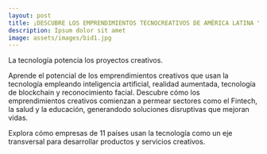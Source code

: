 ```yaml
---
layout: post
title: ¡DESCUBRE LOS EMPRENDIMIENTOS TECNOCREATIVOS DE AMÉRICA LATINA Y EL CARIBE!
description: Ipsum dolor sit amet
image: assets/images/bid1.jpg
---
```


La tecnología potencia los proyectos creativos.

Aprende el potencial de los emprendimientos creativos que usan la tecnología empleando inteligencia artificial, realidad aumentada, tecnología de blockchain y reconocimiento facial.
Descubre cómo los emprendimientos creativos comienzan a permear sectores como el Fintech, la salud y la educación, generandodo soluciones disruptivas que mejoran vidas.

Explora cómo empresas de 11 países usan la tecnología como un eje transversal para desarrollar productos y servicios creativos.
